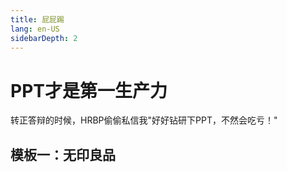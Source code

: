 ```yaml
---
title: 屁屁踢
lang: en-US
sidebarDepth: 2
---
```


# PPT才是第一生产力

转正答辩的时候，HRBP偷偷私信我"好好钻研下PPT，不然会吃亏！"

## 模板一：无印良品

